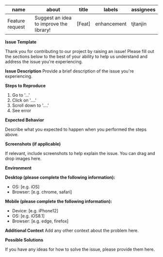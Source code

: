 | name            | about                                   | title  | labels      | assignees |
| --------------- | --------------------------------------- | ------ | ----------- | --------- |
| Feature request | Suggest an idea to improve the library! | [Feat] | enhancement | tjtanjin  |

**Issue Template**

Thank you for contributing to our project by raising an issue! Please fill out the sections below to the best of your ability to help us understand and address the issue you're experiencing.

**Issue Description**
Provide a brief description of the issue you're experiencing.

**Steps to Reproduce**

1. Go to '...'
2. Click on '....'
3. Scroll down to '....'
4. See error

**Expected Behavior**

Describe what you expected to happen when you performed the steps above.

**Screenshots (if applicable)**

If relevant, include screenshots to help explain the issue. You can drag and drop images here.

**Environment**

**Desktop (please complete the following information):**

- OS: [e.g. iOS]
- Browser: [e.g. chrome, safari]

**Mobile (please complete the following information):**

- Device: [e.g. iPhone12]
- OS: [e.g. iOS8.1]
- Browser: [e.g. edge, firefox]

**Additional Context**
Add any other context about the problem here.

**Possible Solutions**

If you have any ideas for how to solve the issue, please provide them here.
